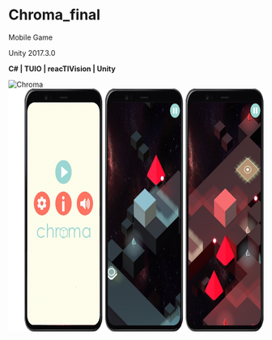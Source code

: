 # Chroma_final
Mobile Game

Unity 2017.3.0

**C# | TUIO | reacTIVision | Unity**

<p>
<img src="Images/gameplay_gif.gif" width="222" height="480" alt="Chroma" title="Chroma" /> <img src="Images/chroma_img_2.png" height="480" alt="Chroma images" title="Chroma images" />
</p><br>


